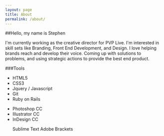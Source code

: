 ```yaml
---
layout: page
title: About
permalink: /about/
---
```


##Hello, my name is Stephen

I'm currently working as the creative director for PVP Live. I'm interested in skill sets like Branding, Front End Development, and Design. I love helping brands reach and develop their voice. Coming up with solutions to problems, and using strategic actions to provide the best end product.

###Tools
<div class="col-33">
    <ul>
        <li>HTML5</li>
        <li>CSS3</li>
        <li>Jquery / Javascript</li>
        <li>Git</li>
        <li>Ruby on Rails</li>
    </ul>
</div>
<div class="col-33">
    <ul>
        <li>Photoshop CC</li>
        <li>Illustrator CC</li>
        <li>InDesign CC</li>
    </ul>
</div>
<div class="col-33">
    <ul>
        Sublime Text
        Adobe Brackets
    </ul>
</div>
